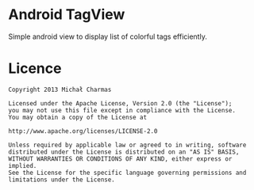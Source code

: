 Android TagView
===============

Simple android view to display list of colorful tags efficiently.


Licence
===============

	Copyright 2013 Michał Charmas

	Licensed under the Apache License, Version 2.0 (the "License");
	you may not use this file except in compliance with the License.
	You may obtain a copy of the License at
	
	http://www.apache.org/licenses/LICENSE-2.0

	Unless required by applicable law or agreed to in writing, software
	distributed under the License is distributed on an "AS IS" BASIS,
	WITHOUT WARRANTIES OR CONDITIONS OF ANY KIND, either express or implied.
	See the License for the specific language governing permissions and
	limitations under the License.


